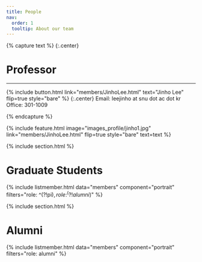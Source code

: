 ```yaml
---
title: People
nav:
  order: 1
  tooltip: About our team
---
```


{% capture text %}
{:.center}
# Professor
---
{%
  include button.html
  link="members/JinhoLee.html"
  text="Jinho Lee"
  flip=true
  style="bare"
%}
{:.center}
Email: leejinho at snu dot ac dot kr
<br>
Office: 301-1009


{% endcapture %}

{%
  include feature.html
  image="images_profile/jinho1.jpg"
  link="members/JinhoLee.html"
  flip=true
  style="bare"
  text=text
%}


{% include section.html %}

# Graduate Students

{% include listmember.html data="members" component="portrait" filters="role: ^(?!pi$), role: ^(?!alumni$)" %}

{% include section.html %}

# Alumni

{% include listmember.html data="members" component="portrait" filters="role: alumni" %}

